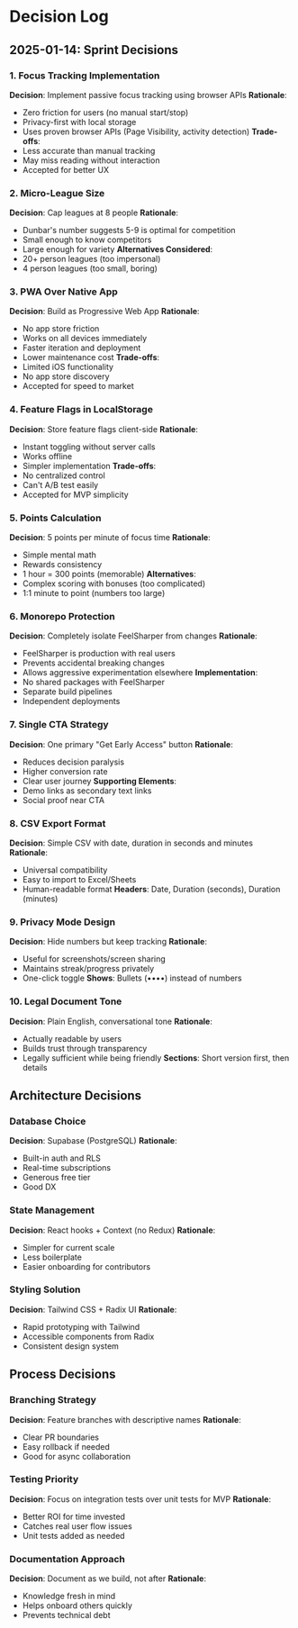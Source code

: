 # Decision Log

## 2025-01-14: Sprint Decisions

### 1. Focus Tracking Implementation
**Decision**: Implement passive focus tracking using browser APIs
**Rationale**: 
- Zero friction for users (no manual start/stop)
- Privacy-first with local storage
- Uses proven browser APIs (Page Visibility, activity detection)
**Trade-offs**:
- Less accurate than manual tracking
- May miss reading without interaction
- Accepted for better UX

### 2. Micro-League Size
**Decision**: Cap leagues at 8 people
**Rationale**:
- Dunbar's number suggests 5-9 is optimal for competition
- Small enough to know competitors
- Large enough for variety
**Alternatives Considered**:
- 20+ person leagues (too impersonal)
- 4 person leagues (too small, boring)

### 3. PWA Over Native App
**Decision**: Build as Progressive Web App
**Rationale**:
- No app store friction
- Works on all devices immediately
- Faster iteration and deployment
- Lower maintenance cost
**Trade-offs**:
- Limited iOS functionality
- No app store discovery
- Accepted for speed to market

### 4. Feature Flags in LocalStorage
**Decision**: Store feature flags client-side
**Rationale**:
- Instant toggling without server calls
- Works offline
- Simpler implementation
**Trade-offs**:
- No centralized control
- Can't A/B test easily
- Accepted for MVP simplicity

### 5. Points Calculation
**Decision**: 5 points per minute of focus time
**Rationale**:
- Simple mental math
- Rewards consistency
- 1 hour = 300 points (memorable)
**Alternatives**:
- Complex scoring with bonuses (too complicated)
- 1:1 minute to point (numbers too large)

### 6. Monorepo Protection
**Decision**: Completely isolate FeelSharper from changes
**Rationale**:
- FeelSharper is production with real users
- Prevents accidental breaking changes
- Allows aggressive experimentation elsewhere
**Implementation**:
- No shared packages with FeelSharper
- Separate build pipelines
- Independent deployments

### 7. Single CTA Strategy
**Decision**: One primary "Get Early Access" button
**Rationale**:
- Reduces decision paralysis
- Higher conversion rate
- Clear user journey
**Supporting Elements**:
- Demo links as secondary text links
- Social proof near CTA

### 8. CSV Export Format
**Decision**: Simple CSV with date, duration in seconds and minutes
**Rationale**:
- Universal compatibility
- Easy to import to Excel/Sheets
- Human-readable format
**Headers**: Date, Duration (seconds), Duration (minutes)

### 9. Privacy Mode Design
**Decision**: Hide numbers but keep tracking
**Rationale**:
- Useful for screenshots/screen sharing
- Maintains streak/progress privately
- One-click toggle
**Shows**: Bullets (••••) instead of numbers

### 10. Legal Document Tone
**Decision**: Plain English, conversational tone
**Rationale**:
- Actually readable by users
- Builds trust through transparency
- Legally sufficient while being friendly
**Sections**: Short version first, then details

## Architecture Decisions

### Database Choice
**Decision**: Supabase (PostgreSQL)
**Rationale**:
- Built-in auth and RLS
- Real-time subscriptions
- Generous free tier
- Good DX

### State Management
**Decision**: React hooks + Context (no Redux)
**Rationale**:
- Simpler for current scale
- Less boilerplate
- Easier onboarding for contributors

### Styling Solution
**Decision**: Tailwind CSS + Radix UI
**Rationale**:
- Rapid prototyping with Tailwind
- Accessible components from Radix
- Consistent design system

## Process Decisions

### Branching Strategy
**Decision**: Feature branches with descriptive names
**Rationale**:
- Clear PR boundaries
- Easy rollback if needed
- Good for async collaboration

### Testing Priority
**Decision**: Focus on integration tests over unit tests for MVP
**Rationale**:
- Better ROI for time invested
- Catches real user flow issues
- Unit tests added as needed

### Documentation Approach
**Decision**: Document as we build, not after
**Rationale**:
- Knowledge fresh in mind
- Helps onboard others quickly
- Prevents technical debt